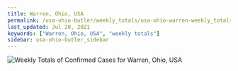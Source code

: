 ```yaml
---
title: Warren, Ohio, USA
permalink: /usa-ohio-butler/weekly_totals/usa-ohio-warren-weekly_totals.html
last_updated: Jul 20, 2021
keywords: ["Warren, Ohio, USA", "weekly totals"]
sidebar: usa-ohio-butler_sidebar
---
```


![Weekly Totals of Confirmed Cases for Warren, Ohio, USA](/covid_tracker/images/graphs/usa-ohio-warren-weekly_totals_graph.png)
